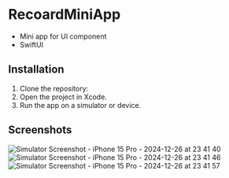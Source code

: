 # RecoardMiniApp
  - Mini app for UI component
  - SwiftUI
    
## Installation
1. Clone the repository: 
2. Open the project in Xcode.
3. Run the app on a simulator or device.

## Screenshots
![Simulator Screenshot - iPhone 15 Pro - 2024-12-26 at 23 41 40](https://github.com/user-attachments/assets/8973b573-eb14-4119-902f-b00d14aaf576)
![Simulator Screenshot - iPhone 15 Pro - 2024-12-26 at 23 41 46](https://github.com/user-attachments/assets/98f6a37a-33b8-4130-99c3-f31815ba6aa1)
![Simulator Screenshot - iPhone 15 Pro - 2024-12-26 at 23 41 57](https://github.com/user-attachments/assets/64b1fc0e-a534-4bc8-b6bf-91b7a48f077e)
